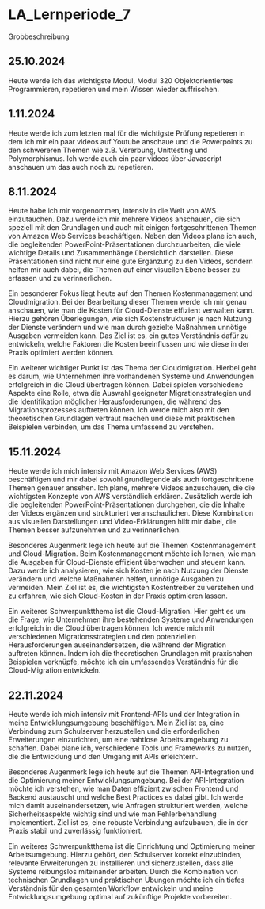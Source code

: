# LA_Lernperiode_7

Grobbeschreibung

## 25.10.2024
Heute werde ich das wichtigste Modul, Modul 320 Objektorientiertes Programmieren, repetieren und mein Wissen wieder auffrischen.

## 1.11.2024
Heute werde ich zum letzten mal für die wichtigste Prüfung repetieren in dem ich mir ein paar videos auf Youtube anschaue und die Powerpoints zu den schwereren Themen wie z.B. Vererbung, Unittesting und Polymorphismus. Ich werde auch ein paar videos über Javascript anschauen um das auch noch zu repetieren.

## 8.11.2024
Heute habe ich mir vorgenommen, intensiv in die Welt von AWS einzutauchen. Dazu werde ich mir mehrere Videos anschauen, die sich speziell mit den Grundlagen und auch mit einigen fortgeschrittenen Themen von Amazon Web Services beschäftigen. Neben den Videos plane ich auch, die begleitenden PowerPoint-Präsentationen durchzuarbeiten, die viele wichtige Details und Zusammenhänge übersichtlich darstellen. Diese Präsentationen sind nicht nur eine gute Ergänzung zu den Videos, sondern helfen mir auch dabei, die Themen auf einer visuellen Ebene besser zu erfassen und zu verinnerlichen.

Ein besonderer Fokus liegt heute auf den Themen Kostenmanagement und Cloudmigration. Bei der Bearbeitung dieser Themen werde ich mir genau anschauen, wie man die Kosten für Cloud-Dienste effizient verwalten kann. Hierzu gehören Überlegungen, wie sich Kostenstrukturen je nach Nutzung der Dienste verändern und wie man durch gezielte Maßnahmen unnötige Ausgaben vermeiden kann. Das Ziel ist es, ein gutes Verständnis dafür zu entwickeln, welche Faktoren die Kosten beeinflussen und wie diese in der Praxis optimiert werden können.

Ein weiterer wichtiger Punkt ist das Thema der Cloudmigration. Hierbei geht es darum, wie Unternehmen ihre vorhandenen Systeme und Anwendungen erfolgreich in die Cloud übertragen können. Dabei spielen verschiedene Aspekte eine Rolle, etwa die Auswahl geeigneter Migrationsstrategien und die Identifikation möglicher Herausforderungen, die während des Migrationsprozesses auftreten können. Ich werde mich also mit den theoretischen Grundlagen vertraut machen und diese mit praktischen Beispielen verbinden, um das Thema umfassend zu verstehen.

## 15.11.2024
Heute werde ich mich intensiv mit Amazon Web Services (AWS) beschäftigen und mir dabei sowohl grundlegende als auch fortgeschrittene Themen genauer ansehen. Ich plane, mehrere Videos anzuschauen, die die wichtigsten Konzepte von AWS verständlich erklären. Zusätzlich werde ich die begleitenden PowerPoint-Präsentationen durchgehen, die die Inhalte der Videos ergänzen und strukturiert veranschaulichen. Diese Kombination aus visuellen Darstellungen und Video-Erklärungen hilft mir dabei, die Themen besser aufzunehmen und zu verinnerlichen.

Besonderes Augenmerk lege ich heute auf die Themen Kostenmanagement und Cloud-Migration. Beim Kostenmanagement möchte ich lernen, wie man die Ausgaben für Cloud-Dienste effizient überwachen und steuern kann. Dazu werde ich analysieren, wie sich Kosten je nach Nutzung der Dienste verändern und welche Maßnahmen helfen, unnötige Ausgaben zu vermeiden. Mein Ziel ist es, die wichtigsten Kostentreiber zu verstehen und zu erfahren, wie sich Cloud-Kosten in der Praxis optimieren lassen.

Ein weiteres Schwerpunktthema ist die Cloud-Migration. Hier geht es um die Frage, wie Unternehmen ihre bestehenden Systeme und Anwendungen erfolgreich in die Cloud übertragen können. Ich werde mich mit verschiedenen Migrationsstrategien und den potenziellen Herausforderungen auseinandersetzen, die während der Migration auftreten können. Indem ich die theoretischen Grundlagen mit praxisnahen Beispielen verknüpfe, möchte ich ein umfassendes Verständnis für die Cloud-Migration entwickeln.


## 22.11.2024

Heute werde ich mich intensiv mit Frontend-APIs und der Integration in meine Entwicklungsumgebung beschäftigen. Mein Ziel ist es, eine Verbindung zum Schulserver herzustellen und die erforderlichen Erweiterungen einzurichten, um eine nahtlose Arbeitsumgebung zu schaffen. Dabei plane ich, verschiedene Tools und Frameworks zu nutzen, die die Entwicklung und den Umgang mit APIs erleichtern.

Besonderes Augenmerk lege ich heute auf die Themen API-Integration und die Optimierung meiner Entwicklungsumgebung. Bei der API-Integration möchte ich verstehen, wie man Daten effizient zwischen Frontend und Backend austauscht und welche Best Practices es dabei gibt. Ich werde mich damit auseinandersetzen, wie Anfragen strukturiert werden, welche Sicherheitsaspekte wichtig sind und wie man Fehlerbehandlung implementiert. Ziel ist es, eine robuste Verbindung aufzubauen, die in der Praxis stabil und zuverlässig funktioniert.

Ein weiteres Schwerpunktthema ist die Einrichtung und Optimierung meiner Arbeitsumgebung. Hierzu gehört, den Schulserver korrekt einzubinden, relevante Erweiterungen zu installieren und sicherzustellen, dass alle Systeme reibungslos miteinander arbeiten. Durch die Kombination von technischen Grundlagen und praktischen Übungen möchte ich ein tiefes Verständnis für den gesamten Workflow entwickeln und meine Entwicklungsumgebung optimal auf zukünftige Projekte vorbereiten.
